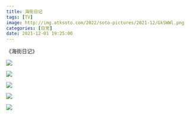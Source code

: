```yaml
---
title: 海街日记
tags: [TV]
image: http://img.atksoto.com/2022/soto-pictures/2021-12/GkSWWl.png
categories: [日常]
date: 2021-12-01 19:25:00
---
```


《海街日记》

![](http://img.atksoto.com/2022/soto-pictures/2021-12/BZLazU.png)

![](http://img.atksoto.com/2022/soto-pictures/2021-12/XYaXQK.png)

![](http://img.atksoto.com/2022/soto-pictures/2021-12/bUHIUT.png)

![](http://img.atksoto.com/2022/soto-pictures/2021-12/3D8Ynt.png)

![](http://img.atksoto.com/2022/soto-pictures/2021-12/RjeNLY.png)
